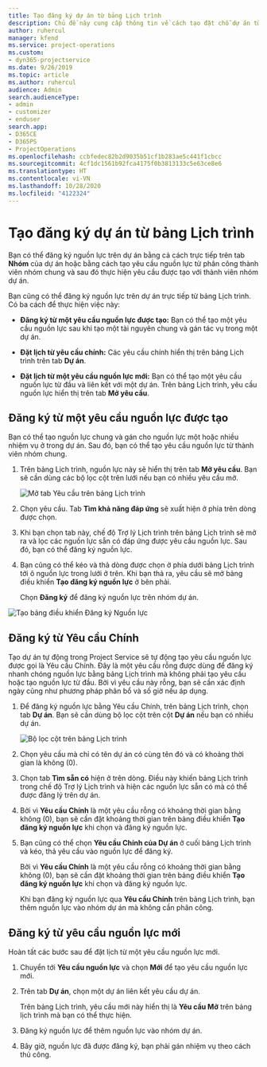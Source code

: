 ```yaml
---
title: Tạo đăng ký dự án từ bảng Lịch trình
description: Chủ đề này cung cấp thông tin về cách tạo đặt chỗ dự án từ bảng lịch trình.
author: ruhercul
manager: kfend
ms.service: project-operations
ms.custom:
- dyn365-projectservice
ms.date: 9/26/2019
ms.topic: article
ms.author: ruhercul
audience: Admin
search.audienceType:
- admin
- customizer
- enduser
search.app:
- D365CE
- D365PS
- ProjectOperations
ms.openlocfilehash: ccbfedec82b2d9035b51cf1b283ae5c441f1cbcc
ms.sourcegitcommit: 4cf1dc1561b92fca4175f0b3813133c5e63ce8e6
ms.translationtype: HT
ms.contentlocale: vi-VN
ms.lasthandoff: 10/28/2020
ms.locfileid: "4122324"
---
```

# <a name="create-a-project-booking-from-the-schedule-board"></a>Tạo đăng ký dự án từ bảng Lịch trình

Bạn có thể đăng ký nguồn lực trên dự án bằng cả cách trực tiếp trên tab **Nhóm** của dự án hoặc bằng cách tạo yêu cầu nguồn lực từ phân công thành viên nhóm chung và sau đó thực hiện yêu cầu được tạo với thành viên nhóm dự án.

Bạn cũng có thể đăng ký nguồn lực trên dự án trực tiếp từ bảng Lịch trình. Có ba cách để thực hiện việc này:

- **Đăng ký từ một yêu cầu nguồn lực được tạo:** Bạn có thể tạo một yêu cầu nguồn lực sau khi tạo một tài nguyên chung và gán tác vụ trong một dự án.

- **Đặt lịch từ yêu cầu chính:** Các yêu cầu chính hiển thị trên bảng Lịch trình trên tab **Dự án**. 

- **Đặt lịch từ một yêu cầu nguồn lực mới:** Bạn có thể tạo một yêu cầu nguồn lực từ đầu và liên kết với một dự án. Trên bảng Lịch trình, yêu cầu nguồn lực hiển thị trên tab **Mở yêu cầu**.

## <a name="book-from-a-generated-resource-requirement"></a>Đăng ký từ một yêu cầu nguồn lực được tạo

Bạn có thể tạo nguồn lực chung và gán cho nguồn lực một hoặc nhiều nhiệm vụ ở trong dự án. Sau đó, bạn có thể tạo yêu cầu nguồn lực từ thành viên nhóm chung. 

1.  Trên bảng Lịch trình, nguồn lực này sẽ hiển thị trên tab **Mở yêu cầu**. Bạn sẽ cần dùng các bộ lọc cột trên lưới nếu bạn có nhiều yêu cầu mở. 

    ![Mở tab Yêu cầu trên bảng Lịch trình](media/FAQ-Project-Booking-Schedule-Board-1.png "Ảnh chụp màn hình khi đăng ký và bảng phân công")

2. Chọn yêu cầu. Tab **Tìm khả năng đáp ứng** sẽ xuất hiện ở phía trên dòng được chọn.
 
3. Khi bạn chọn tab này, chế độ Trợ lý Lịch trình trên bảng Lịch trình sẽ mở ra và lọc các nguồn lực sẵn có đáp ứng được yêu cầu nguồn lực. Sau đó, bạn có thể đăng ký nguồn lực.

4. Bạn cũng có thể kéo và thả dòng được chọn ở phía dưới bảng Lịch trình tới ô nguồn lực trong lưới ở trên. Khi bạn thả ra, yêu cầu sẽ mở bảng điều khiển **Tạo đăng ký nguồn lực** ở bên phải.

    Chọn **Đăng ký** để đăng ký nguồn lực trên nhóm dự án.

![Tạo bảng điều khiển Đăng ký Nguồn lực](media/FAQ-Project-Booking-Schedule-Board-6.png "")
 

## <a name="book-from-the-primary-requirement"></a>Đăng ký từ Yêu cầu Chính

Tạo dự án tự động trong Project Service sẽ tự động tạo yêu cầu nguồn lực được gọi là Yêu cầu Chính. Đây là một yêu cầu rỗng được dùng để đăng ký nhanh chóng nguồn lực bằng bảng Lịch trình mà không phải tạo yêu cầu hoặc tạo nguồn lực từ đầu. Bởi vì yêu cầu này rỗng, bạn sẽ cần xác định ngày cũng như phương pháp phân bổ và số giờ nếu áp dụng. 

1. Để đăng ký nguồn lực bằng Yêu cầu Chính, trên bảng Lịch trình, chọn tab **Dự án**. Bạn sẽ cần dùng bộ lọc cột trên cột **Dự án** nếu bạn có nhiều dự án.

   ![Bộ lọc cột trên bảng Lịch trình](media/FAQ-Project-Booking-Schedule-Board-2.png "Ảnh chụp màn hình khi đăng ký và bảng phân công")

2. Chọn yêu cầu mà chỉ có tên dự án có cùng tên đó và có khoảng thời gian là không (0).

3. Chọn tab **Tìm sẵn có** hiện ở trên dòng. Điều này khiến bảng Lịch trình trong chế độ Trợ lý Lịch trình và hiện các nguồn lực sẵn có mà có thể được đăng lý trên dự án.

4. Bởi vì **Yêu cầu Chính** là một yêu cầu rỗng có khoảng thời gian bằng không (0), bạn sẽ cần đặt khoảng thời gian trên bảng điều khiển **Tạo đăng ký nguồn lực** khi chọn và đăng ký nguồn lực.

5. Bạn cũng có thể chọn **Yêu cầu Chính của Dự án** ở cuối bảng Lịch trình và kéo, thả yêu cầu vào nguồn lực để đăng ký.
 
    Bởi vì **Yêu cầu Chính** là một yêu cầu rỗng có khoảng thời gian bằng không (0), bạn sẽ cần đặt khoảng thời gian trên bảng điều khiển **Tạo đăng ký nguồn lực** khi chọn và đăng ký nguồn lực.
 
    Khi bạn đăng ký nguồn lực qua **Yêu cầu Chính** trên bảng Lịch trình, bạn thêm nguồn lực vào nhóm dự án mà không cần phân công.
 
## <a name="book-from-a-new-resource-requirement"></a>Đăng ký từ yêu cầu nguồn lực mới
Hoàn tất các bước sau để đặt lịch từ một yêu cầu nguồn lực mới. 

1. Chuyển tới **Yêu cầu nguồn lực** và chọn **Mới** để tạo yêu cầu nguồn lực mới.

2. Trên tab **Dự án**, chọn một dự án liên kết yêu cầu dự án.
 
    Trên bảng Lịch trình, yêu cầu mới này hiển thị là **Yêu cầu Mở** trên bảng lịch trình mà bạn có thể thực hiện.

3. Đăng ký nguồn lực để thêm nguồn lực vào nhóm dự án.

4. Bây giờ, nguồn lực đã được đăng ký, bạn phải gán nhiệm vụ theo cách thủ công.

